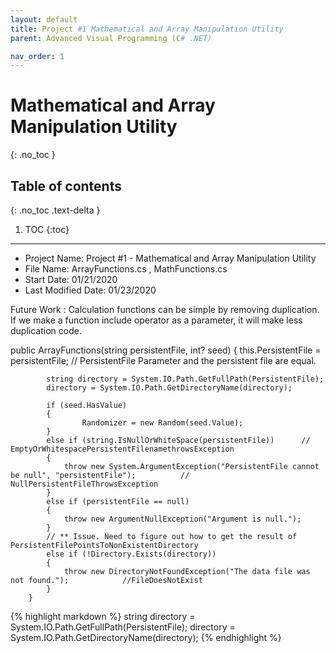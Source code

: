 ```yaml
---
layout: default
title: Project #1 Mathematical and Array Manipulation Utility
parent: Advanced Visual Programming (C# .NET)

nav_order: 1
---
```


# Mathematical and Array Manipulation Utility
{: .no_toc }

## Table of contents
{: .no_toc .text-delta }

1. TOC
{:toc}

---
*  Project Name: Project #1 - Mathematical and Array Manipulation Utility
 *  File Name: ArrayFunctions.cs , MathFunctions.cs
 *  Start Date: 01/21/2020
 *  Last Modified Date: 01/23/2020
 
 Future Work : Calculation functions can be simple by removing duplication. If we make a function include operator as a parameter, it will make less duplication code.  
 
 
 <div class="code-example" markdown="1">
        public ArrayFunctions(string persistentFile, int? seed)
        {
            this.PersistentFile = persistentFile;     // PersistentFile Parameter and the persistent file are equal. 

            string directory = System.IO.Path.GetFullPath(PersistentFile);
            directory = System.IO.Path.GetDirectoryName(directory);

            if (seed.HasValue)
            {
                    Randomizer = new Random(seed.Value);
            }
            else if (string.IsNullOrWhiteSpace(persistentFile))      // EmptyOrWhitespacePersistentFilenamethrowsException
            {
                throw new System.ArgumentException("PersistentFile cannot be null", "persistentFile");          //  NullPersistentFileThrowsException
            }
            else if (persistentFile == null)
            {
                throw new ArgumentNullException("Argument is null.");
            }
            // ** Issue. Need to figure out how to get the result of PersistentFilePointsToNonExistentDirectory
            else if (!Directory.Exists(directory))
            {
                throw new DirectoryNotFoundException("The data file was not found.");            //FileDoesNotExist
            }
        }
</div>

{% highlight markdown %}
            string directory = System.IO.Path.GetFullPath(PersistentFile);
            directory = System.IO.Path.GetDirectoryName(directory);
{% endhighlight %}



